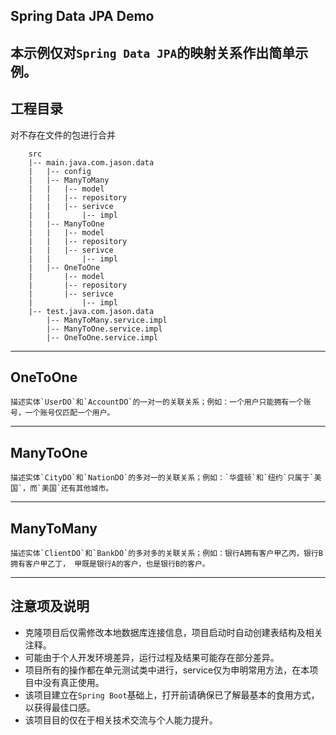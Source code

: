 ## Spring Data JPA Demo

本示例仅对`Spring Data JPA`的映射关系作出简单示例。
---

## 工程目录
对不存在文件的包进行合并
```
    src
    |-- main.java.com.jason.data
    |   |-- config
    |   |-- ManyToMany
    |   |   |-- model
    |   |   |-- repository
    |   |   |-- serivce
    |   |       |-- impl
    |   |-- ManyToOne
    |   |   |-- model
    |   |   |-- repository
    |   |   |-- serivce
    |   |       |-- impl
    |   |-- OneToOne
    |       |-- model
    |       |-- repository
    |       |-- serivce
    |           |-- impl
    |-- test.java.com.jason.data
        |-- ManyToMany.service.impl
        |-- ManyToOne.service.impl
        |-- OneToOne.service.impl
```
---

## OneToOne

    描述实体`UserDO`和`AccountDO`的一对一的关联关系；例如：一个用户只能拥有一个账号，一个账号仅匹配一个用户。
---

## ManyToOne

    描述实体`CityDO`和`NationDO`的多对一的关联关系；例如：`华盛顿`和`纽约`只属于`美国`，而`美国`还有其他城市。
---

## ManyToMany
    描述实体`ClientDO`和`BankDO`的多对多的关联关系；例如：银行A拥有客户甲乙丙，银行B拥有客户甲乙丁， 甲既是银行A的客户，也是银行B的客户。
---

## 注意项及说明
- 克隆项目后仅需修改本地数据库连接信息，项目启动时自动创建表结构及相关注释。
- 可能由于个人开发环境差异，运行过程及结果可能存在部分差异。
- 项目所有的操作都在单元测试类中进行，service仅为申明常用方法，在本项目中没有真正使用。
- 该项目建立在`Spring Boot`基础上，打开前请确保已了解最基本的食用方式，以获得最佳口感。
- 该项目目的仅在于相关技术交流与个人能力提升。
